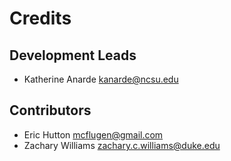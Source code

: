 # Credits

## Development Leads

* Katherine Anarde <kanarde@ncsu.edu>

## Contributors

* Eric Hutton <mcflugen@gmail.com>
* Zachary Williams <zachary.c.williams@duke.edu>
